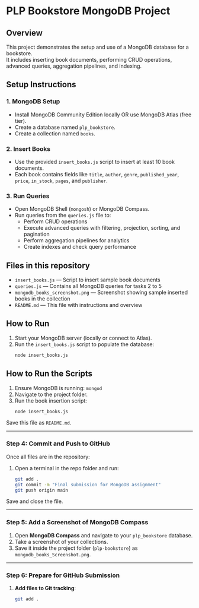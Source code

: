 # PLP Bookstore MongoDB Project

## Overview

This project demonstrates the setup and use of a MongoDB database for a bookstore.  
It includes inserting book documents, performing CRUD operations, advanced queries, aggregation pipelines, and indexing.

## Setup Instructions

### 1. MongoDB Setup

- Install MongoDB Community Edition locally OR use MongoDB Atlas (free tier).
- Create a database named `plp_bookstore`.
- Create a collection named `books`.

### 2. Insert Books

- Use the provided `insert_books.js` script to insert at least 10 book documents.
- Each book contains fields like `title`, `author`, `genre`, `published_year`, `price`, `in_stock`, `pages`, and `publisher`.

### 3. Run Queries

- Open MongoDB Shell (`mongosh`) or MongoDB Compass.
- Run queries from the `queries.js` file to:
  - Perform CRUD operations
  - Execute advanced queries with filtering, projection, sorting, and pagination
  - Perform aggregation pipelines for analytics
  - Create indexes and check query performance

## Files in this repository

- `insert_books.js` — Script to insert sample book documents
- `queries.js` — Contains all MongoDB queries for tasks 2 to 5
- `mongodb_books_screenshot.png` — Screenshot showing sample inserted books in the collection
- `README.md` — This file with instructions and overview

## How to Run

1. Start your MongoDB server (locally or connect to Atlas).
2. Run the `insert_books.js` script to populate the database:
   ```bash
   node insert_books.js
   ```


## How to Run the Scripts
1. Ensure MongoDB is running: `mongod`
2. Navigate to the project folder.
3. Run the book insertion script:
   ```sh
   node insert_books.js

Save this file as `README.md`.

---

### **Step 4: Commit and Push to GitHub**
Once all files are in the repository:
1. Open a terminal in the repo folder and run:
   ```sh
   git add .
   git commit -m "Final submission for MongoDB assignment"
   git push origin main

Save and close the file.

---

### **Step 5: Add a Screenshot of MongoDB Compass**
1. Open **MongoDB Compass** and navigate to your `plp_bookstore` database.
2. Take a screenshot of your collections.
3. Save it inside the project folder (`plp-bookstore`) as `mongodb_books_Screenshot.png`.

---

### **Step 6: Prepare for GitHub Submission**
1. **Add files to Git tracking**:
   ```sh
   git add .


